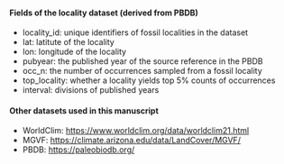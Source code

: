#### Fields of the locality dataset (derived from PBDB)
- locality_id: unique identifiers of fossil localities in the dataset
- lat: latitute of the locality
- lon: longitude of the locality
- pubyear: the published year of the source reference in the PBDB
- occ_n: the number of occurrences sampled from a fossil locality
- top_locality: whether a locality yields top 5% counts of occurrences
- interval: divisions of published years

#### Other datasets used in this manuscript
- WorldClim: https://www.worldclim.org/data/worldclim21.html
- MGVF: https://climate.arizona.edu/data/LandCover/MGVF/
- PBDB: https://paleobiodb.org/
